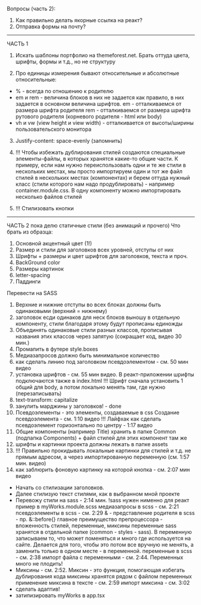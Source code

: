 Вопросы (часть 2):

1. Как правильно делать якорные ссылка на реакт?
2. Отправка формы на почту?

*****************************************************************************************************

ЧАСТЬ 1

1. Искать шаблоны портфолио на themeforest.net. Брать оттуда цвета, шрифты, формы и т.д., но не структуру

2. Про единицы измерения
   бывают относительные и абсолютные
   относительные:

* % - всегда по отношению к родителю
* em и rem - величина блоков в них не задается как правило, в них задается в основном величина шрифтов.
  em - отталкиваемся от размера шрифта родителя
  rem - отталкиваемся от размера шрифта рутового родителя (корневого родителя - html или body)
* vh и vw (view height и view width) - отталкивается от высоты/ширины пользовательского монитора

3. Justify-content: space-evenly (запомнить)

4. !!! Чтобы избежать дублирования стилей создаются специальные элементы-файлы, в которых
   хранятся какие-то общие части. К примеру, если нам нужно переиспользовать одни и те же стили в нескольких местах,
   мы просто импортируем один и тот же файл стилей в нескольких местах (компонентах) и берем оттуда нужный класс
   (стили которого нам надо продублировать) - например container.module.css. В одну компоненту можно импортировать
   несколько файлов стилей

5. !!! Стилизовать кнопки

*****************************************************************************************************

ЧАСТЬ 2
пока делю статичные стили (без анимаций и прочего)
Что брать из образца:

1. Основной акцентный цвет (1!)
2. Размер и стили для заголовков всех уровней, отступы от них
3. Шрифты + размеры и цвет шрифтов для заголовков, текста и проч.
4. BackGround color
5. Размеры картинок
6. letter-spacing
7. Паддинги

Перевести на SASS

1. Верхние и нижние отступы во всех блоках должны быть одинаковыми (верхний = нижнему)
2. заголовок есди одинаков для неск блоков выношу в отдельную компоненту, стили благодаря этому будут прописаны единожды
3. Объединять одинаковые стили разных классов, прописывая названия этих классов через запятую (сокращает код, видео 30
   мин.)
4. Промапить в футере style.boxes
5. Медиазапросов должно быть минимальное количество
6. как сделать линию под заголовком псевдоэлементом - см. 50 мин видео
7. установка шрифтов - см. 55 мин видео. В реакт-приложении шрифты подключаются также в index.html
   !!! Шрифт сначала установить 1 общий для body, а потом локально менять там, где нужно (перезаписывать)
8. text-transform: capitalize
9. занулить марджины у заголовков! - done
10. Псевдоэлементы - это элементы, создаваемые в css
    Создание псевдоэлемента - см. 1:10 видео
    !!! Лайфхак как сделать псевдоэлемент горизонтально по центру - 1:17 видео
11. Общие компоненты (например Title) хранить в папке Common (подпапка Components) + файл стилей для этих компонент там
    же
12. шрифты и картинки проекта должны лежать в папке assets
13. !!! Правильно прокидывать локальные картинки для стилей и т.д. не прямым адресом, а через импортированную
    переменную (см. 1:57 мин. видео)
14. как заблюрить фоновую картинку на которой кнопка - см. 2:07 мин видео

* Начать со стилизации заголовков.
* Далее стилизую текст стилями, как в выбранном мной проекте
* Перевожу стили на sass - 2:14 мин.
  !sass нужен нименно для реакт
  пример в myWorks.module.scss
  медиазапросы в scss - см. 2:21
  псевдоэлементы в scss - см. 2:29
  & - представление родителя в scss - пр. &::before{}
  главное преимущество препроцессора - вложенность стилей, переменные, миксины
  переменные sass хранятся в отдельной папке (common - styles - sass).
  В переменную записываем то, что может поменяться и много где используется на сайте.
  Делается для того, чтобы это потом все вручную не менять, а заменить только в одном месте - в переменной.
  переменные в scss - см. 2:38
  импорт файла с переменными - см. 2:44.
  Переменных много не плодить!
* Миксины - см. 2:52. Миксин - это функция, помогающая избегать дублирования кода
  миксины хранятся рядом с файлом переменных
  применение миксина в тексте - см. 2:59
  импорт миксина - см. 3:02
* сделать адаптив!
* затипизировать myWorks в app.tsx